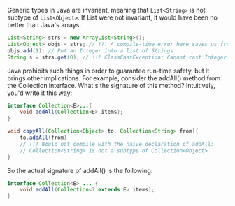 Generic types in Java are invariant, meaning that `List<String>` is not subtype of `List<Object>`. If List were not invariant, it would have been no better than Java's arrays:
```java
List<String> strs = new ArrayList<String>();
List<Object> objs = strs; // !!! A compile-time error here saves us from a runtime exception later.
objs.add(1); // Put an Integer into a list of Strings
String s = strs.get(0); // !!! ClassCastException: Cannot cast Integer to String
```
Java prohibits such things in order to guarantee run-time safety, but it brings other implications. 
For example, consider the addAll() method from the Collection interface. What's the signature of this method? Intuitively, you'd write it this way:
```java
interface Collection<E>...{
    void addAll(Collection<E> items);
}

void copyAll(Collection<Object> to, Collection<String> from){
    to.addAll(from)
    // !!! Would not compile with the naive declaration of addAll:
    // Collection<String> is not a subtype of Collection<Object>
}
```
So the actual signature of addAll() is the following:
```java
interface Collection<E> ... {
    void addAll(Collection<? extends E> items);
}
```